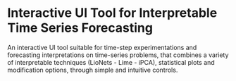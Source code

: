 # Interactive UI Tool for Interpretable Time Series Forecasting
An interactive UI tool suitable for time-step experimentations and forecasting interpretations on time-series problems, 
that combines a variety of interpretable techniques (LioNets - Lime - iPCA), statistical plots and modification options, 
through simple and intuitive controls.
